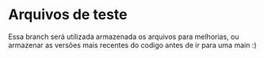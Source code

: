 # Arquivos de teste


Essa branch será utilizada armazenada os arquivos para melhorias, ou armazenar as versões mais recentes do codigo antes de ir para uma main :)
